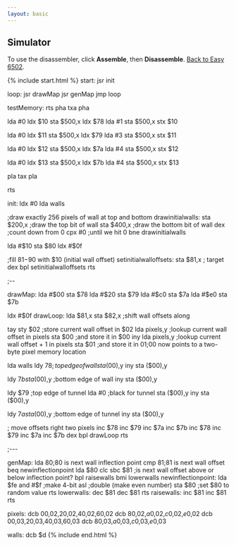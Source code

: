 ```yaml
---
layout: basic
---
```


<h2>Simulator</h2>

To use the disassembler, click **Assemble**, then **Disassemble**. [Back to Easy 6502](index.html).

{% include start.html %}
start:
  jsr init

loop:
  jsr drawMap
  jsr genMap
  jmp loop

testMemory:
  rts
  pha
  txa
  pha

  lda #0
  ldx $10
  sta $500,x
  ldx $78
  lda #1
  sta $500,x
  stx $10

  lda #0
  ldx $11
  sta $500,x
  ldx $79
  lda #3
  sta $500,x
  stx $11

  lda #0
  ldx $12
  sta $500,x
  ldx $7a
  lda #4
  sta $500,x
  stx $12

  lda #0
  ldx $13
  sta $500,x
  ldx $7b
  lda #4
  sta $500,x
  stx $13

  pla
  tax
  pla

  rts

init:
  ldx #0
  lda walls

;draw exactly 256 pixels of wall at top and bottom
drawinitialwalls:
  sta $200,x ;draw the top bit of wall
  sta $400,x ;draw the bottom bit of wall
  dex        ;count down from 0
  cpx #0     ;until we hit 0
  bne drawinitialwalls

  lda #$10
  sta $80
  ldx #$0f

;fill $81-$90 with $10 (initial wall offset)
setinitialwalloffsets:
  sta $81,x  ; target
  dex
  bpl setinitialwalloffsets
  rts

;--

drawMap:
  lda #$00
  sta $78
  lda #$20
  sta $79
  lda #$c0
  sta $7a
  lda #$e0
  sta $7b

  ldx #$0f
drawLoop:
  lda $81,x
  sta $82,x ;shift wall offsets along

  tay
  sty $02      ;store current wall offset in $02
  lda pixels,y ;lookup current wall offset in pixels
  sta $00      ;and store it in $00
  iny
  lda pixels,y ;lookup current wall offset + 1 in pixels
  sta $01      ;and store it in $01
               ;$00 now points to a two-byte pixel memory location

  lda walls
  ldy $78      ;top edge of wall
  sta ($00),y
  iny
  sta ($00),y

  ldy $7b
  sta ($00),y ;bottom edge of wall
  iny
  sta ($00),y

  ldy $79     ;top edge of tunnel
  lda #0      ;black for tunnel
  sta ($00),y
  iny
  sta ($00),y

  ldy $7a
  sta ($00),y ;bottom edge of tunnel
  iny
  sta ($00),y

  ; move offsets right two pixels
  inc $78
  inc $79
  inc $7a
  inc $7b
  inc $78
  inc $79
  inc $7a
  inc $7b
  dex
  bpl drawLoop
  rts

;---

genMap:
  lda $80 ;$80 is next wall inflection point
  cmp $81 ;$81 is next wall offset
  beq newinflectionpoint
  lda $80
  clc
  sbc $81 ;is next wall offset above or below inflection point?
  bpl raisewalls
  bmi lowerwalls
newinflectionpoint:
  lda $fe
  and #$f ;make 4-bit
  asl     ;double (make even number)
  sta $80 ;set $80 to random value
  rts
lowerwalls:
  dec $81
  dec $81
  rts
raisewalls:
  inc $81
  inc $81
  rts

pixels:
  dcb $00,$02,$20,$02,$40,$02,$60,$02
  dcb $80,$02,$a0,$02,$c0,$02,$e0,$02
  dcb $00,$03,$20,$03,$40,$03,$60,$03
  dcb $80,$03,$a0,$03,$c0,$03,$e0,$03

walls:
  dcb $d
{% include end.html %}
